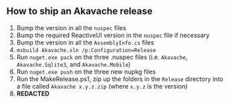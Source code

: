 ## How to ship an Akavache release

1. Bump the version in all the `nuspec` files
1. Bump the required ReactiveUI version in the `nuspec` file if necessary
1. Bump the version in all the `AssemblyInfo.cs` files
1. `msbuild Akavache.sln /p:Configuration=Release`
1. Run `nuget.exe pack` on the three .nuspec files (i.e. `Akavache`, `Akavache.Sqlite3`, and `Akavache.Mobile`)
1. Run `nuget.exe push` on the three new nupkg files
1. Run the MakeRelease.ps1, zip up the folders in the `Release` directory into a file called `Akavache x.y.z.zip` (where `x.y.z` is the version)
1. **REDACTED**
